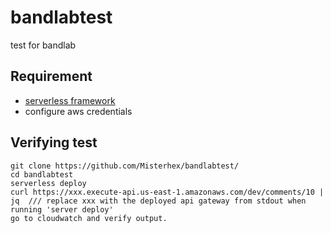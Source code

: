 # bandlabtest
test for bandlab

## Requirement
- [serverless framework](https://serverless.com)
- configure aws credentials

## Verifying test
```
git clone https://github.com/Misterhex/bandlabtest/
cd bandlabtest 
serverless deploy
curl https://xxx.execute-api.us-east-1.amazonaws.com/dev/comments/10 | jq  /// replace xxx with the deployed api gateway from stdout when running 'server deploy'
go to cloudwatch and verify output.
```

